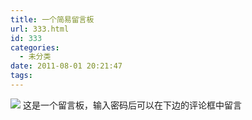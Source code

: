 ```yaml
---
title: 一个简易留言板
url: 333.html
id: 333
categories:
  - 未分类
date: 2011-08-01 20:21:47
tags:
---
```


![](http://img.bugzhang.com/banner.jpg) 这是一个留言板，输入密码后可以在下边的评论框中留言